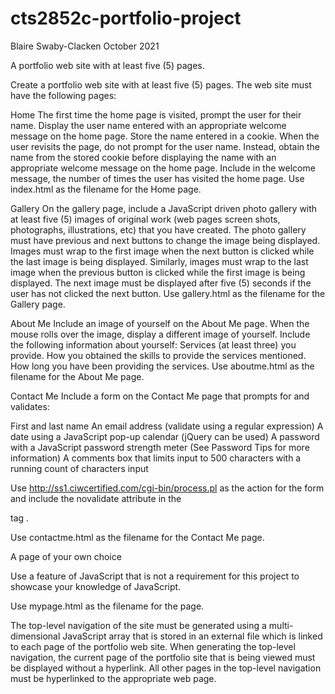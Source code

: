 # cts2852c-portfolio-project

Blaire Swaby-Clacken
October 2021

A portfolio web site with at least five (5) pages.

Create a portfolio web site with at least five (5) pages. The web site must have the following pages: 

Home 
The first time the home page is visited, prompt the user for their name. Display the user name entered with an appropriate welcome message on the home page. Store the name entered in a cookie. When the user revisits the page, do not prompt for the user name. Instead, obtain the name from the stored cookie before displaying the name with an appropriate welcome message on the home page. Include in the welcome message, the number of times the user has visited the home page. Use index.html as the filename for the Home page. 

Gallery
On the gallery page, include a JavaScript driven photo gallery with at least five (5) images of original work (web pages screen shots, photographs, illustrations, etc) that you have created. The photo gallery must have previous and next buttons to change the image being displayed. Images must wrap to the first image when the next button is clicked while the last image is being displayed. Similarly, images must wrap to the last image when the previous button is clicked while the first image is being displayed. The next image must be displayed after five (5) seconds if the user has not clicked the next button. Use gallery.html as the filename for the Gallery page. 

About Me 
Include an image of yourself on the About Me page. When the mouse rolls over the image, display a different image of yourself. Include the following information about yourself: Services (at least three) you provide. How you obtained the skills to provide the services mentioned. How long you have been providing the services. Use aboutme.html as the filename for the About Me page. 

Contact Me 
Include a form on the Contact Me page that prompts for and validates: 

First and last name 
An email address (validate using a regular expression)
A date using a JavaScript pop-up calendar (jQuery can be used)
A password with a JavaScript password strength meter (See Password Tips for more information) 
A comments box that limits input to 500 characters with a running count of characters input 

Use http://ss1.ciwcertified.com/cgi-bin/process.pl as the action for the form and include the novalidate attribute in the <form> tag . 
  
Use contactme.html as the filename for the Contact Me page. 

A page of your own choice 
  
Use a feature of JavaScript that is not a requirement for this project to showcase your knowledge of JavaScript. 
  
Use mypage.html as the filename for the page. 
  
The top-level navigation of the site must be generated using a multi-dimensional JavaScript array that is stored in an external file which is linked to each page of the portfolio web site. When generating the top-level navigation, the current page of the portfolio site that is being viewed must be displayed without a hyperlink. All other pages in the top-level navigation must be hyperlinked to the appropriate web page.
